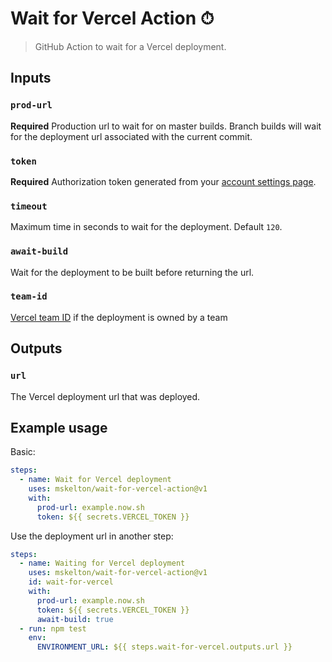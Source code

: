# Wait for Vercel Action ⏱

> GitHub Action to wait for a Vercel deployment.

## Inputs

### `prod-url`

**Required** Production url to wait for on master builds. Branch builds will wait for the deployment url associated with the current commit.

### `token`

**Required** Authorization token generated from your [account settings page](https://vercel.com/account/tokens).

### `timeout`

Maximum time in seconds to wait for the deployment. Default `120`.

### `await-build`

Wait for the deployment to be built before returning the url.

### `team-id`

[Vercel team ID](https://vercel.com/docs/api#api-basics/authentication/accessing-resources-owned-by-a-team) if the deployment is owned by a team

## Outputs

### `url`

The Vercel deployment url that was deployed.

## Example usage

Basic:

```yaml
steps:
  - name: Wait for Vercel deployment
    uses: mskelton/wait-for-vercel-action@v1
    with:
      prod-url: example.now.sh
      token: ${{ secrets.VERCEL_TOKEN }}
```

Use the deployment url in another step:

```yaml
steps:
  - name: Waiting for Vercel deployment
    uses: mskelton/wait-for-vercel-action@v1
    id: wait-for-vercel
    with:
      prod-url: example.now.sh
      token: ${{ secrets.VERCEL_TOKEN }}
      await-build: true
  - run: npm test
    env:
      ENVIRONMENT_URL: ${{ steps.wait-for-vercel.outputs.url }}
```
